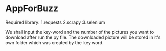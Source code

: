 # AppForBuzz
Required library:
 1.requests
 2.scrapy
 3.selenium 

We shall input the key-word and the number of the pictures you want to download after run the py file.
The downloaded picture will be stored in it's own folder which was created by the key word.
